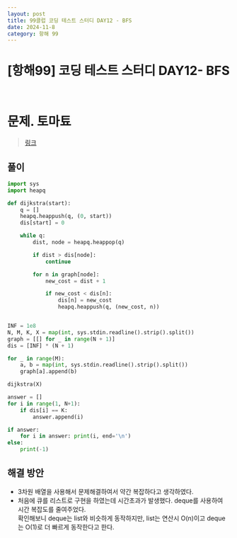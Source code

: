 ```yaml
---
layout: post
title: 99클럽 코딩 테스트 스터디 DAY12 - BFS
date: 2024-11-8
category: 항해 99 
---
```


# [항해99] 코딩 테스트 스터디 DAY12- BFS

<br>

# 문제. 토마툐
> [링크](https://www.acmicpc.net/problem/7569)



## 풀이

```python
import sys
import heapq

def dijkstra(start):
    q = []
    heapq.heappush(q, (0, start))
    dis[start] = 0

    while q:
        dist, node = heapq.heappop(q)

        if dist > dis[node]:
            continue

        for n in graph[node]:
            new_cost = dist + 1

            if new_cost < dis[n]:
                dis[n] = new_cost
                heapq.heappush(q, (new_cost, n))


INF = 1e8
N, M, K, X = map(int, sys.stdin.readline().strip().split())
graph = [[] for _ in range(N + 1)]
dis = [INF] * (N + 1)

for _ in range(M):
    a, b = map(int, sys.stdin.readline().strip().split())
    graph[a].append(b)

dijkstra(X)

answer = []
for i in range(1, N+1):
    if dis[i] == K:
        answer.append(i)

if answer:
    for i in answer: print(i, end='\n')
else:
    print(-1)
```

## 해결 방안
- 3차원 배열을 사용해서 문제해결하여서 약간 복잡하다고 생각하였다. 
- 처음에 큐를 리스트로 구현을 하였는데 시간초과가 발생했다. deque를 사용하여 시간 복잡도를 줄여주었다. <br>
확인해보니 deque는 list와 비슷하게 동작하지만, list는 연산시 O(n)이고 deque는 O(1)로 더 빠르게 동작한다고 한다.